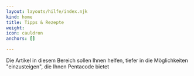 ```yaml
---
layout: layouts/hilfe/index.njk
kind: home
title: Tipps & Rezepte
weight: 
icon: cauldron
anchors: []

---
```

Die Artikel in diesem Bereich sollen Ihnen helfen, tiefer in die Möglichkeiten "einzusteigen", die Ihnen Pentacode bietet
